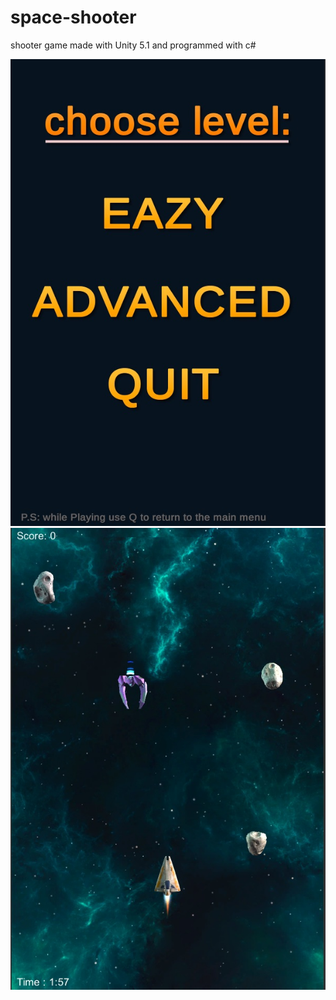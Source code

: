 # space-shooter
shooter game made with Unity 5.1 and programmed with c#

![Alt text](welcome.jpg?raw=true "Menu")
![Alt text](playMode.jpg?raw=true "play")
